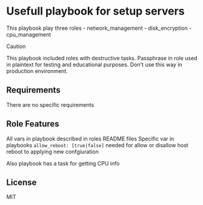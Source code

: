 Usefull playbook for setup servers
=========
This playbook play three roles
    - network_management
    - disk_encryption
    - cpu_management

>[!CAUTION] 
>This playbook included roles with destructive tasks.
>Passphrase in role used in plaintext for testing and educational purposes. Don't use this way in production environment.

Requirements
------------

There are no specific requirements

Role Features
--------------

All vars in playbook described in roles README files
Specific var in playbooks `allow_reboot: [true|false]` needed for allow or disallow host reboot to applying new confgiuration

Also playbook has a task for getting CPU info

License
-------

MIT
